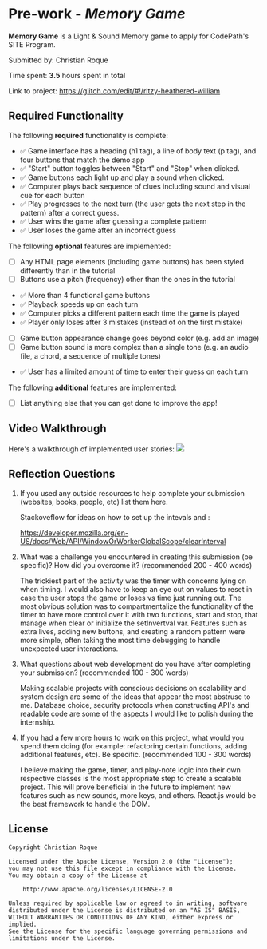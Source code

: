 # Pre-work - _Memory Game_

**Memory Game** is a Light & Sound Memory game to apply for CodePath's SITE Program.

Submitted by: Christian Roque

Time spent: **3.5** hours spent in total

Link to project: https://glitch.com/edit/#!/ritzy-heathered-william

## Required Functionality

The following **required** functionality is complete:

- ✅ Game interface has a heading (h1 tag), a line of body text (p tag), and four buttons that match the demo app
- ✅ "Start" button toggles between "Start" and "Stop" when clicked.
- ✅ Game buttons each light up and play a sound when clicked.
- ✅ Computer plays back sequence of clues including sound and visual cue for each button
- ✅ Play progresses to the next turn (the user gets the next step in the pattern) after a correct guess.
- ✅ User wins the game after guessing a complete pattern
- ✅ User loses the game after an incorrect guess

The following **optional** features are implemented:

- [ ] Any HTML page elements (including game buttons) has been styled differently than in the tutorial
- [ ] Buttons use a pitch (frequency) other than the ones in the tutorial
- ✅ More than 4 functional game buttons
- ✅ Playback speeds up on each turn
- ✅ Computer picks a different pattern each time the game is played
- ✅ Player only loses after 3 mistakes (instead of on the first mistake)
- [ ] Game button appearance change goes beyond color (e.g. add an image)
- [ ] Game button sound is more complex than a single tone (e.g. an audio file, a chord, a sequence of multiple tones)
- ✅ User has a limited amount of time to enter their guess on each turn

The following **additional** features are implemented:

- [ ] List anything else that you can get done to improve the app!

## Video Walkthrough

Here's a walkthrough of implemented user stories:
![](https://i.imgur.com/zEPQfqN.gif)

## Reflection Questions

1. If you used any outside resources to help complete your submission (websites, books, people, etc) list them here.

   Stackoveflow for ideas on how to set up the intevals and :

   https://developer.mozilla.org/en-US/docs/Web/API/WindowOrWorkerGlobalScope/clearInterval

2. What was a challenge you encountered in creating this submission (be specific)? How did you overcome it? (recommended 200 - 400 words)

   The trickiest part of the activity was the timer with concerns lying on when timing. I would also have to keep an eye out on values to
   reset in case the user stops the game or loses vs time just running out. The most obvious solution was to compartmentalize the functionality
   of the timer to have more control over it with two functions, start and stop, that manage when clear or initialize the setInvertval var.
   Features such as extra lives, adding new buttons, and creating a random pattern were more simple, often taking the most time debugging to handle
   unexpected user interactions.

3. What questions about web development do you have after completing your submission? (recommended 100 - 300 words)

   Making scalable projects with conscious decisions on scalability and system design are some of the ideas that appear the most abstruse to me.
   Database choice, security protocols when constructing API's and readable code are some of the aspects I would like to polish during the internship.

4) If you had a few more hours to work on this project, what would you spend them doing (for example: refactoring certain functions, adding additional features, etc). Be specific. (recommended 100 - 300 words)

   I believe making the game, timer, and play-note logic into their own respective classes is the most appropriate step to create a scalable project. This will prove beneficial in the future to implement new features
   such as new sounds, more keys, and others. React.js would be the best framework to handle the DOM.

## License

    Copyright Christian Roque

    Licensed under the Apache License, Version 2.0 (the "License");
    you may not use this file except in compliance with the License.
    You may obtain a copy of the License at

        http://www.apache.org/licenses/LICENSE-2.0

    Unless required by applicable law or agreed to in writing, software
    distributed under the License is distributed on an "AS IS" BASIS,
    WITHOUT WARRANTIES OR CONDITIONS OF ANY KIND, either express or implied.
    See the License for the specific language governing permissions and
    limitations under the License.
